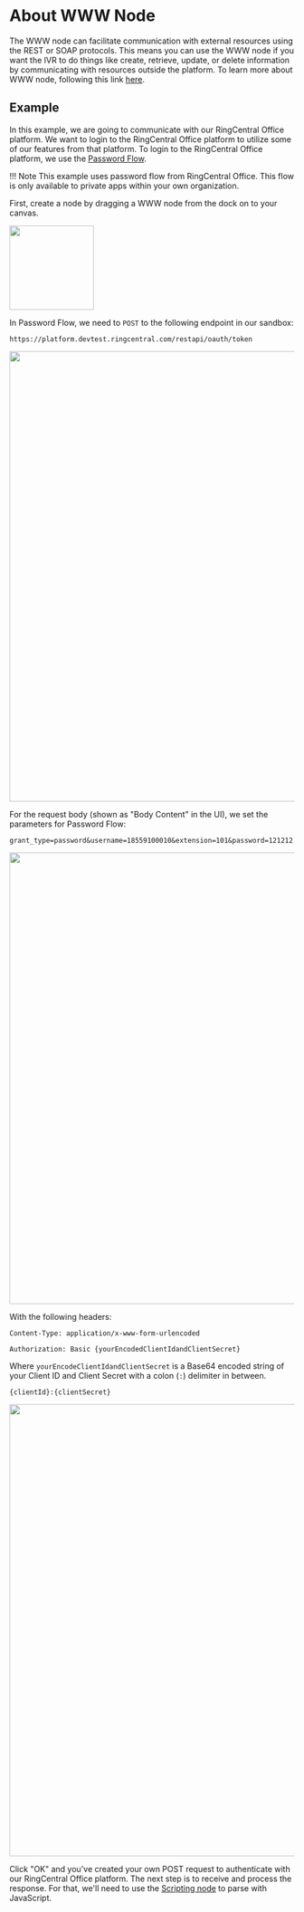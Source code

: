 # About WWW Node

The WWW node can facilitate communication with external resources using the REST or SOAP protocols. This means you can use the WWW node if you want the IVR to do things like create, retrieve, update, or delete information by communicating with resources outside the platform. To learn more about WWW node, following this link [here](https://support.ringcentral.com/engagevoice/admin/voice-admin-use-www-node.html).

## Example
In this example, we are going to communicate with our RingCentral Office platform. We want to login to the RingCentral Office platform to utilize some of our features from that platform. To login to the RingCentral Office platform, we use the [Password Flow](https://developers.ringcentral.com/guide/authentication/password-flow).

!!! Note
    This example uses password flow from RingCentral Office. This flow is only available to private apps within your own organization.

First, create a node by dragging a WWW node from the dock on to your canvas.

<img class="img-fluid" width="149" src="../../../images/ivr-www-node.png">

In Password Flow, we need to `POST` to the following endpoint in our sandbox:

`https://platform.devtest.ringcentral.com/restapi/oauth/token`

<img class="img-fluid" width="796" src="../../../images/ivr-www-properties-post.png">

For the request body (shown as "Body Content" in the UI), we set the parameters for Password Flow:

`grant_type=password&username=18559100010&extension=101&password=121212`

<img class="img-fluid" width="798" src="../../../images/ivr-www-properties-body.png">

With the following headers:

`Content-Type: application/x-www-form-urlencoded`

`Authorization: Basic {yourEncodedClientIdandClientSecret}`

Where `yourEncodeClientIdandClientSecret` is a Base64 encoded string of your Client ID and Client Secret with a colon (`:`) delimiter in between.

`{clientId}:{clientSecret}`

<img class="img-fluid" width="799" src="../../../images/ivr-www-properties-headers.png">

Click "OK" and you've created your own POST request to authenticate with our RingCentral Office platform. The next step is to receive and process the response. For that, we'll need to use the [Scripting node](../scripting-node) to parse with JavaScript.
